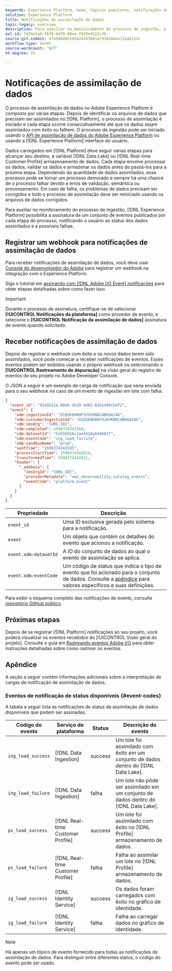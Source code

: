 ```yaml
---
keywords: Experience Platform, home, tópicos populares, notificações de assimilação de dados, notificações, eventos de assinatura, eventos de status de assimilação de dados, eventos de status, assinar, notificações de status;
solution: Experience Platform
title: Notificações de assimilação de dados
topic-legacy: overview
description: Para auxiliar no monitoramento do processo de ingestão, a Adobe Experience Platform possibilita a assinatura de um conjunto de eventos publicados por cada etapa do processo, notificando o status dos dados assimilados e quaisquer possíveis falhas.
exl-id: fd34e1ab-f6f6-44f0-88ee-7020e9322c39
source-git-commit: 47a94b00e141b24203b01dc93834aee13aa6113c
workflow-type: tm+mt
source-wordcount: '677'
ht-degree: 2%

---
```


# Notificações de assimilação de dados

O processo de assimilação de dados no Adobe Experience Platform é composto por várias etapas. Depois de identificar os arquivos de dados que precisam ser assimilados no [!DNL Platform], o processo de assimilação é iniciado e cada etapa ocorre consecutivamente até que os dados sejam assimilados com êxito ou falhem. O processo de ingestão pode ser iniciado usando o [API de assimilação de dados do Adobe Experience Platform](https://www.adobe.io/experience-platform-apis/references/data-ingestion/) ou usando a [!DNL Experience Platform] interface do usuário.

Dados carregados em [!DNL Platform] deve seguir várias etapas para alcançar seu destino, a variável [!DNL Data Lake] ou [!DNL Real-time Customer Profile] armazenamento de dados. Cada etapa envolve processar os dados, validar os dados e armazenar os dados antes de passá-los para a próxima etapa. Dependendo da quantidade de dados assimilados, esse processo pode se tornar um processo demorado e sempre há uma chance de o processo falhar devido a erros de validação, semântica ou processamento. Em caso de falha, os problemas de dados precisam ser corrigidos e todo o processo de assimilação deve ser reiniciado usando os arquivos de dados corrigidos.

Para auxiliar no monitoramento do processo de ingestão, [!DNL Experience Platform] possibilita a assinatura de um conjunto de eventos publicados por cada etapa do processo, notificando o usuário ao status dos dados assimilados e a possíveis falhas.

## Registrar um webhook para notificações de assimilação de dados

Para receber notificações de assimilação de dados, você deve usar [Console do desenvolvedor do Adobe](https://www.adobe.com/go/devs_console_ui) para registrar um webhook na integração com o Experience Platform.

Siga o tutorial em [assinando com [!DNL Adobe I/O Event] notificações](../../observability/alerts/subscribe.md) para obter etapas detalhadas sobre como fazer isso.

>[!IMPORTANT]
>
>Durante o processo de assinatura, certifique-se de selecionar **[!UICONTROL Notificações da plataforma]** como provedor de evento, e selecione o **[!UICONTROL Notificação da assimilação de dados]** assinatura de evento quando solicitado.

## Receber notificações de assimilação de dados

Depois de registrar o webhook com êxito e os novos dados terem sido assimilados, você pode começar a receber notificações de eventos. Esses eventos podem ser exibidos usando o próprio webhook ou selecionando o **[!UICONTROL Rastreamento de depuração]** na visão geral do registro de eventos do seu projeto no Adobe Developer Console.

O JSON a seguir é um exemplo de carga de notificação que seria enviada para o seu webhook no caso de um evento de ingestão em lote com falha:

```json
{
  "event_id": "93a5b11a-b0e6-4b29-ad82-81b1499cb4f2",
  "event": {
    "xdm:ingestionId": "01EGK8H8HF9JGFKNDCABHGA24G",
    "xdm:customerIngestionId": "01EGK8H8HF9JGFKNDCABHGA24G",
    "xdm:imsOrg": "{ORG_ID}",
    "xdm:completed": 1598374341560,
    "xdm:datasetId": "5e55b556c2ae4418a8446037",
    "xdm:eventCode": "ing_load_failure",
    "xdm:sandboxName": "prod",
    "sentTime": "1598374341595",
    "processStartTime": 1598374342614,
    "transformedTime": 1598374342621,
    "header": {
      "_adobeio": {
        "imsOrgId": "{ORG_ID}",
        "providerMetadata": "aep_observability_catalog_events",
        "eventCode": "platform_event"
      }
    }
  }
}
```

| Propriedade | Descrição |
| --- | --- |
| `event_id` | Uma ID exclusiva gerada pelo sistema para a notificação. |
| `event` | Um objeto que contém os detalhes do evento que acionou a notificação. |
| `event.xdm:datasetId` | A ID do conjunto de dados ao qual o evento de assimilação se aplica. |
| `event.xdm:eventCode` | Um código de status que indica o tipo de evento que foi acionado para o conjunto de dados. Consulte a [apêndice](#event-codes) para valores específicos e suas definições. |

Para exibir o esquema completo das notificações de evento, consulte [repositório GitHub público](https://github.com/adobe/xdm/blob/master/schemas/notifications/ingestion.schema.json).

## Próximas etapas

Depois de se registrar [!DNL Platform] notificações ao seu projeto, você poderá visualizar os eventos recebidos do [!UICONTROL Visão geral do projeto]. Consulte o guia em [Rastreando eventos Adobe I/O](https://www.adobe.io/apis/experienceplatform/events/docs.html#!adobedocs/adobeio-events/master/support/tracing.md) para obter instruções detalhadas sobre como rastrear os eventos.

## Apêndice

A seção a seguir contém informações adicionais sobre a interpretação de cargas de notificação de assimilação de dados.

### Eventos de notificação de status disponíveis {#event-codes}

A tabela a seguir lista as notificações de status da assimilação de dados disponíveis que podem ser assinadas.

| Código do evento | Serviço de plataforma | Status | Descrição do evento |
| --- | ---------------- | ------ | ----------------- |
| `ing_load_success` | [!DNL Data Ingestion] | success | Um lote foi assimilado com êxito em um conjunto de dados dentro do [!DNL Data Lake]. |
| `ing_load_failure` | [!DNL Data Ingestion] | falha | Um lote não pôde ser assimilado em um conjunto de dados dentro do [!DNL Data Lake]. |
| `ps_load_success` | [!DNL Real-time Customer Profile] | success | Um lote foi assimilado com êxito no [!DNL Profile] armazenamento de dados. |
| `ps_load_failure` | [!DNL Real-time Customer Profile] | falha | Falha ao assimilar um lote no [!DNL Profile] armazenamento de dados. |
| `ig_load_success` | [!DNL Identity Service] | success | Os dados foram carregados com êxito no gráfico de identidade. |
| `ig_load_failure` | [!DNL Identity Service] | falha | Falha ao carregar dados no gráfico de identidade. |

>[!NOTE]
>
>Há apenas um tópico de evento fornecido para todas as notificações de assimilação de dados. Para distinguir entre diferentes status, o código do evento pode ser usado.

